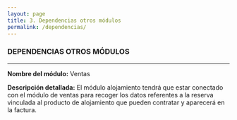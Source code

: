 ```yaml
---
layout: page
title: 3. Dependencias otros módulos
permalink: /dependencias/
---
```


### DEPENDENCIAS OTROS MÓDULOS

---

**Nombre del módulo:** Ventas

**Descripción detallada:** El módulo alojamiento tendrá que estar conectado con el módulo de ventas para recoger los datos referentes a la reserva vinculada al producto de alojamiento que pueden contratar y aparecerá en la factura.






